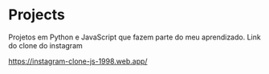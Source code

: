 # Projects
Projetos em Python e JavaScript que fazem parte do meu aprendizado.
Link do clone do instagram 


https://instagram-clone-js-1998.web.app/

